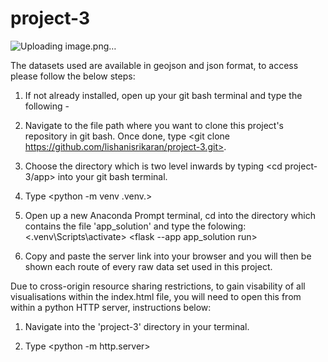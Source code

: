 # project-3

![Uploading image.png…]()

The datasets used are available in geojson and json format, to access please follow the below steps:

1) If not already installed, open up your git bash terminal and type the following -
	<pip install flask>
	<pip install requests>
	<pip install jsonify>

2) Navigate to the file path where you want to clone this project's repository in git bash. Once done, type <git clone https://github.com/lishanisrikaran/project-3.git>.

3) Choose the directory which is two level inwards by typing <cd project-3/app> into your git bash terminal. 

4) Type <python -m venv .venv.>

4) Open up a new Anaconda Prompt terminal, cd into the directory which contains the file 'app_solution' and type the folowing:
	<.venv\Scripts\activate>
	<flask --app app_solution run>

5) Copy and paste the server link into your browser and you will then be shown each route of every raw data set used in this project. 


Due to cross-origin resource sharing restrictions, to gain visability of all visualisations within the index.html file, you will need to open this from within a python HTTP server, instructions below:

1) Navigate into the 'project-3' directory in your terminal. 

2) Type <python -m http.server>
